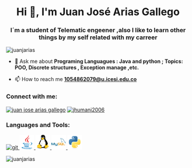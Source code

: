 <h1 align="center">Hi 👋, I'm Juan José Arias Gallego</h1>
<h3 align="center">I´m a student of Telematic engeener ,also I like to learn other things by my self related with my carreer</h3>

<p align="left"> <img src="https://komarev.com/ghpvc/?username=juanjarias&label=Profile%20views&color=0e75b6&style=flat" alt="juanjarias" /> </p>

- 💬 Ask me about **Programing Languagues : Java and python ; Topics: POO, Discrete structures , Exception manage ,etc.**

- 📫 How to reach me **1054862079@u.icesi.edu.co**

<h3 align="left">Connect with me:</h3>
<p align="left">
<a href="https://linkedin.com/in/juan jose arias gallego" target="blank"><img align="center" src="https://raw.githubusercontent.com/rahuldkjain/github-profile-readme-generator/master/src/images/icons/Social/linked-in-alt.svg" alt="juan jose arias gallego" height="30" width="40" /></a>
<a href="https://www.leetcode.com/jhumanj2006" target="blank"><img align="center" src="https://raw.githubusercontent.com/rahuldkjain/github-profile-readme-generator/master/src/images/icons/Social/leet-code.svg" alt="jhumanj2006" height="30" width="40" /></a>
</p>

<h3 align="left">Languages and Tools:</h3>
<p align="left"> <a href="https://git-scm.com/" target="_blank" rel="noreferrer"> <img src="https://www.vectorlogo.zone/logos/git-scm/git-scm-icon.svg" alt="git" width="40" height="40"/> </a> <a href="https://www.java.com" target="_blank" rel="noreferrer"> <img src="https://raw.githubusercontent.com/devicons/devicon/master/icons/java/java-original.svg" alt="java" width="40" height="40"/> </a> <a href="https://www.linux.org/" target="_blank" rel="noreferrer"> <img src="https://raw.githubusercontent.com/devicons/devicon/master/icons/linux/linux-original.svg" alt="linux" width="40" height="40"/> </a> <a href="https://www.mysql.com/" target="_blank" rel="noreferrer"> <img src="https://raw.githubusercontent.com/devicons/devicon/master/icons/mysql/mysql-original-wordmark.svg" alt="mysql" width="40" height="40"/> </a> <a href="https://www.python.org" target="_blank" rel="noreferrer"> <img src="https://raw.githubusercontent.com/devicons/devicon/master/icons/python/python-original.svg" alt="python" width="40" height="40"/> </a> </p>

<p><img align="center" src="https://github-readme-stats.vercel.app/api/top-langs?username=juanjarias&show_icons=true&locale=en&layout=compact" alt="juanjarias" /></p>
